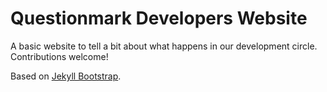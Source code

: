 # Questionmark Developers Website

A basic website to tell a bit about what happens in our development circle.
Contributions welcome!


Based on [Jekyll Bootstrap](https://github.com/plusjade/jekyll-bootstrap).
